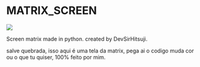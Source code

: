# MATRIX_SCREEN
<div>
  <img align+"center" src="https://ak.picdn.net/shutterstock/videos/1030010177/thumb/4.jpg" />
</div>

Screen matrix made in python. created by DevSirHitsuji.

salve quebrada, isso aqui é uma tela da matrix, pega ai o codigo muda cor ou o que tu quiser, 100% feito por mim.
